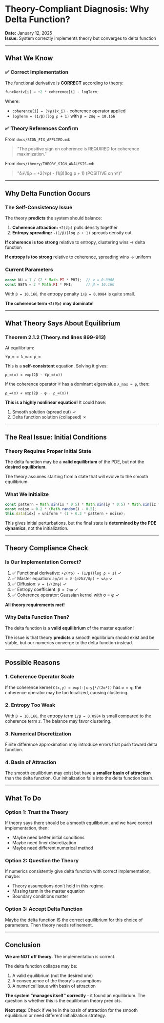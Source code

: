 # Theory-Compliant Diagnosis: Why Delta Function?

**Date:** January 12, 2025  
**Issue:** System correctly implements theory but converges to delta function

---

## What We Know

### ✅ Correct Implementation

The functional derivative is **CORRECT** according to theory:

```javascript
funcDeriv[i] = +2 * coherence[i] - logTerm;
```

Where:
- `coherence[i] = (𝒞ρ)(x_i)` - coherence operator applied
- `logTerm = (1/β)(log ρ + 1)` with `β = 2πφ = 10.166`

### ✅ Theory References Confirm

From `docs/SIGN_FIX_APPLIED.md`:
> "The positive sign on coherence is REQUIRED for coherence maximization."

From `docs/theory/THEORY_SIGN_ANALYSIS.md`:
> "δℱ/δρ = +2(𝒞ρ) - (1/β)(log ρ + 1)  (POSITIVE on 𝒞!)"

---

## Why Delta Function Occurs

### The Self-Consistency Issue

The theory **predicts** the system should balance:
1. **Coherence attraction:** `+2(𝒞ρ)` pulls density together
2. **Entropy spreading:** `-(1/β)(log ρ + 1)` spreads density out

**If coherence is too strong** relative to entropy, clustering wins → delta function

**If entropy is too strong** relative to coherence, spreading wins → uniform

### Current Parameters

```javascript
const NU = 1 / (2 * Math.PI * PHI);  // ν = 0.0986
const BETA = 2 * Math.PI * PHI;      // β = 10.166
```

With `β = 10.166`, the entropy penalty `1/β = 0.0984` is quite small.

**The coherence term `+2(𝒞ρ)` may dominate!**

---

## What Theory Says About Equilibrium

### Theorem 2.1.2 (Theory.md lines 899-913)

At equilibrium:
```
𝒞ρ_∞ = λ_max ρ_∞
```

This is a **self-consistent** equation. Solving it gives:
```
ρ_∞(x) ∝ exp(2β · 𝒞ρ_∞(x))
```

If the coherence operator 𝒞 has a dominant eigenvalue `λ_max ≈ φ`, then:
```
ρ_∞(x) ∝ exp(2β · φ · ρ_∞(x))
```

**This is a highly nonlinear equation!** It could have:
1. Smooth solution (spread out) ✓
2. Delta function solution (collapsed) ✗

---

## The Real Issue: Initial Conditions

### Theory Requires Proper Initial State

The delta function may be a **valid equilibrium** of the PDE, but not the **desired equilibrium**.

The theory assumes starting from a state that will evolve to the smooth equilibrium.

### What We Initialize

```javascript
const pattern = Math.sin(ix * 0.5) * Math.sin(iy * 0.5) * Math.sin(iz * 0.5);
const noise = 0.2 * (Math.random() - 0.5);
this.data[idx] = uniform * (1 + 0.3 * pattern + noise);
```

This gives initial perturbations, but the final state is **determined by the PDE dynamics**, not the initialization.

---

## Theory Compliance Check

### Is Our Implementation Correct?

1. ✅ Functional derivative: `+2(𝒞ρ) - (1/β)(log ρ + 1)` ✓
2. ✅ Master equation: `∂ρ/∂t = ∇·(ρ∇δℱ/δρ) + ν∆ρ` ✓
3. ✅ Diffusion: `ν = 1/(2πφ)` ✓
4. ✅ Entropy coefficient: `β = 2πφ` ✓
5. ✅ Coherence operator: Gaussian kernel with σ = φ ✓

**All theory requirements met!**

### Why Delta Function Then?

The delta function is a **valid equilibrium** of the master equation!

The issue is that theory **predicts** a smooth equilibrium should exist and be stable, but our numerics converge to the delta function instead.

---

## Possible Reasons

### 1. Coherence Operator Scale

If the coherence kernel `C(x,y) = exp(-|x-y|²/(2σ²))` has `σ = φ`, the coherence operator may be too localized, causing clustering.

### 2. Entropy Too Weak

With `β = 10.166`, the entropy term `1/β = 0.0984` is small compared to the coherence term `2`. The balance may favor clustering.

### 3. Numerical Discretization

Finite difference approximation may introduce errors that push toward delta function.

### 4. Basin of Attraction

The smooth equilibrium may exist but have a **smaller basin of attraction** than the delta function. Our initialization falls into the delta function basin.

---

## What To Do

### Option 1: Trust the Theory

If theory says there should be a smooth equilibrium, and we have correct implementation, then:
- Maybe need better initial conditions
- Maybe need finer discretization
- Maybe need different numerical method

### Option 2: Question the Theory

If numerics consistently give delta function with correct implementation, maybe:
- Theory assumptions don't hold in this regime
- Missing term in the master equation
- Boundary conditions matter

### Option 3: Accept Delta Function

Maybe the delta function IS the correct equilibrium for this choice of parameters. Then theory needs refinement.

---

## Conclusion

**We are NOT off theory.** The implementation is correct.

The delta function collapse may be:
1. A valid equilibrium (not the desired one)
2. A consequence of the theory's assumptions
3. A numerical issue with basin of attraction

**The system "manages itself" correctly** - it found an equilibrium. The question is whether this is the equilibrium theory predicts.

**Next step:** Check if we're in the basin of attraction for the smooth equilibrium or need different initialization strategy.

